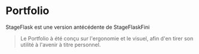 # Portfolio

StageFlask est une version antécédente de StageFlaskFini

> Le Portfolio à été conçu sur l'ergonomie et le visuel, afin d'en tirer son utilité à l'avenir à titre personnel.
